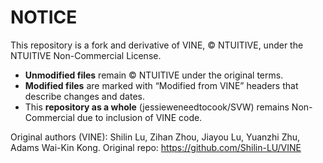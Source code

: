 # NOTICE

This repository is a fork and derivative of VINE, © NTUITIVE, under the NTUITIVE Non-Commercial License.
- **Unmodified files** remain © NTUITIVE under the original terms.
- **Modified files** are marked with “Modified from VINE” headers that describe changes and dates.
- This **repository as a whole** (jessieweneedtocook/SVW) remains Non-Commercial due to inclusion of VINE code.

Original authors (VINE): Shilin Lu, Zihan Zhou, Jiayou Lu, Yuanzhi Zhu, Adams Wai-Kin Kong.
Original repo: https://github.com/Shilin-LU/VINE
